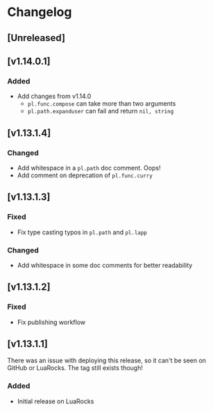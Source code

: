 # Changelog

## [Unreleased]

## [v1.14.0.1]

### Added

- Add changes from v1.14.0
  - `pl.func.compose` can take more than two arguments
  - `pl.path.expanduser` can fail and return `nil, string`

## [v1.13.1.4]

### Changed

- Add whitespace in a `pl.path` doc comment. Oops!
- Add comment on deprecation of `pl.func.curry`

## [v1.13.1.3]

### Fixed

- Fix type casting typos in `pl.path` and `pl.lapp`

### Changed

- Add whitespace in some doc comments for better readability

## [v1.13.1.2]

### Fixed

- Fix publishing workflow

## [v1.13.1.1]

There was an issue with deploying this release, so it can't be seen on GitHub or LuaRocks. The tag still exists though!

### Added

- Initial release on LuaRocks
